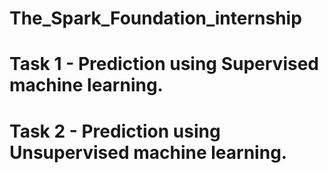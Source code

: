 # The_Spark_Foundation_internship
# Task 1 - Prediction using Supervised machine learning.
# Task 2 - Prediction using Unsupervised machine learning.
